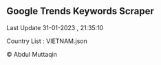 

## Google Trends Keywords Scraper 
 
Last Update 31-01-2023 , 21:35:10

Country List :
VIETNAM.json



© Abdul Muttaqin 

